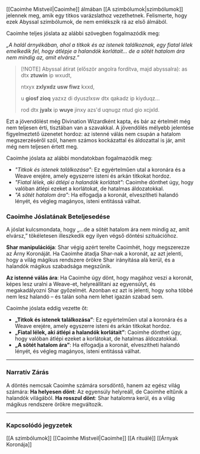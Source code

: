 [[Caoimhe Mistveil|Caoimhe]] álmában [[A szimbólumok|szimbólumok]] jelennek meg, amik egy titkos varázslathoz vezethetnek. Felismerte, hogy ezek Abyssal szimbólumok, de nem emlékszik rá az első álmából.

Caoimhe teljes jóslata az alábbi szövegben fogalmazódik meg:

_„A halál árnyékában, ahol a titkok és az istenek találkoznak, egy fiatal lélek emelkedik fel, hogy átlépje a halandók korlátait... de a sötét hatalom ára nem mindig az, amit elvársz.”_

> [!NOTE] Abyssal átirat (először angolra fordítva, majd abyssalra):
> as dtx **ztuwin** ip wxudt,
> 
> ntxyx **zxlyxdz** **usw fiwz** kxxd,
> 
> u **giosf zioq** yazxz di dyuszlxsw dtx qakadz ip kiyduqz...
> 
> rod dtx **jyalx** ip **wuye** jinxy azs'd uqnugz ntud gio xcjxld.

Ezt a jövendölést még Divination Wizardként kapta, és bár az értelmét még nem teljesen érti, tisztában van a szavakkal. A jövendölés mélyebb jelentése figyelmeztető üzenetet hordoz: az istenné válás nem csupán a hatalom megszerzéséről szól, hanem számos kockázattal és áldozattal is jár, amit még nem teljesen értett meg.

Caoimhe jóslata az alábbi mondatokban fogalmazódik meg:

- *"Titkok és istenek találkozása"*: Ez egyértelműen utal a koronára és a Weave erejére, amely egyszerre isteni és arkán titkokat hordoz.
- *"Fiatal lélek, aki átlépi a halandók korlátait"*: Caoimhe dönthet úgy, hogy valóban átlépi ezeket a korlátokat, de hatalmas áldozatokkal.
- *"A sötét hatalom ára"*: Ha elfogadja a koronát, elveszítheti halandó lényét, és végleg magányos, isteni entitássá válhat.

### Caoimhe Jóslatának Beteljesedése
A jóslat kulcsmondata, hogy „...de a sötét hatalom ára nem mindig az, amit elvársz,” tökéletesen illeszkedik egy ilyen végső döntési szituációhoz.

**Shar manipulációja**: Shar végig azért terelte Caoimhét, hogy megszerezze az Árny Koronáját. Ha Caoimhe átadja Shar-nak a koronát, az azt jelenti, hogy a világ mágikus rendszere örökre Shar irányítása alá kerül, és a halandók mágikus szabadsága megszűnik.

**Az istenné válás ára**: Ha Caoimhe úgy dönt, hogy magához veszi a koronát, képes lesz uralni a Weave-et, helyreállítani az egyensúlyt, és megakadályozni Shar győzelmét. Azonban ez azt is jelenti, hogy soha többé nem lesz halandó – és talán soha nem lehet igazán szabad sem.

Caoimhe jóslata eddig vezette őt:
- **„Titkok és istenek találkozása”**: Ez egyértelműen utal a koronára és a Weave erejére, amely egyszerre isteni és arkán titkokat hordoz.
- **„Fiatal lélek, aki átlépi a halandók korlátait”**: Caoimhe dönthet úgy, hogy valóban átlépi ezeket a korlátokat, de hatalmas áldozatokkal.
- **„A sötét hatalom ára”**: Ha elfogadja a koronát, elveszítheti halandó lényét, és végleg magányos, isteni entitássá válhat.
---
### Narratív Zárás

A döntés nemcsak Caoimhe számára sorsdöntő, hanem az egész világ számára:
**Ha helyesen dönt**: Az egyensúly helyreáll, de Caoimhe eltűnik a halandók világából.
**Ha rosszul dönt**: Shar hatalomra kerül, és a világ mágikus rendszere örökre megváltozik.

---
### Kapcsolódó jegyzetek
[[A szimbólumok]]
[[Caoimhe Mistveil|Caoimhe]]
[[A rituálé]]
[[Árnyak Koronája]]